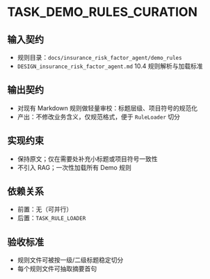# TASK_DEMO_RULES_CURATION

## 输入契约
- 规则目录：`docs/insurance_risk_factor_agent/demo_rules`
- `DESIGN_insurance_risk_factor_agent.md` 10.4 规则解析与加载标准

## 输出契约
- 对现有 Markdown 规则做轻量审校：标题层级、项目符号的规范化
- 产出：不修改业务含义，仅规范格式，便于 `RuleLoader` 切分

## 实现约束
- 保持原文；仅在需要处补充小标题或项目符号一致性
- 不引入 RAG；一次性加载所有 Demo 规则

## 依赖关系
- 前置：无（可并行）
- 后置：`TASK_RULE_LOADER`

## 验收标准
- 规则文件可被按一级/二级标题稳定切分
- 每个规则文件可抽取摘要首句
